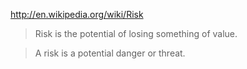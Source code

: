 
http://en.wikipedia.org/wiki/Risk

> Risk is the potential of losing something of value.

> A risk is a potential danger or threat.

